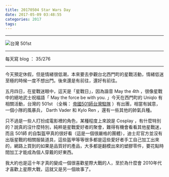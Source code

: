 ```yaml
---
title: 20170504 Star Wars Day
date: 2017-05-09 03:48:55
categories: 2017
tags:
---
```


---

![台灣 501st](https://c1.staticflickr.com/5/4176/34086756470_238b0720da.jpg)

---

每天寫 blog ： 35/276

---

今天預定休假，但是情緒很低潮，本來要去參觀台北西門町的星戰活動，情緒低迷至極的時候一度不想出門。後來還是有前往，還好有前往。

五月四日，在星戰迷眼中，這天是「星戰日」，因為諧音 May the 4th ，很像星戰中的絕地武士祝福語「 May the force be with you. 」今天在西門町的 Uniqlo 有相關活動，台灣的 501st （全稱： [帝國501師台灣駐隊](http://chinese-starwars.com/501/) ）有出團，相當有誠意，一個小隊的風暴兵， Darth Vader 和 Kylo Ren ，還有一些其他的帥氣兵種。

只不過是一些人打扮成電影裡的角色，某種程度上來說是 Cosplay ，有什麼特別的？說真的沒什麼特別，純粹是星戰愛好者的聚會，難得有機會看看其他星戰迷，而且 501師 的自製盔甲真的很好看（這是一個很嚴格的團體），迪士尼官方並沒有出版星戰的相關服裝道具，這些盔甲等等很多都是這些愛好者手工自己加工出來的，網路上買到的如果是品質好的產品，大多都是翻模出來的塑膠零件，要花點時間加工才能成為個人穿戴的好東西。

我大約也是這十年才真的變成一個很喜歡星際大戰的人，至於為什麼會 2010年代 才喜歡上星際大戰，這就又是另一個故事了。
